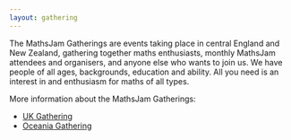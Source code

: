 ```yaml
---
layout: gathering
---
```


The MathsJam Gatherings are events taking place in central England and New Zealand, gathering together maths enthusiasts, monthly MathsJam attendees and organisers, and anyone else who wants to join us. We have people of all ages, backgrounds, education and ability. All you need is an interest in and enthusiasm for maths of all types.

More information about the MathsJam Gatherings:

* [UK Gathering](gathering/uk)
* [Oceania Gathering](gathering/oceania)
